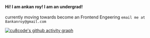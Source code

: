 #### Hi! I am ankan roy! I am an undergrad!
currently moving towards become an Frontend Engeering
`email me at 8ankanroy@gmail.com`

[![cu8code's github activity graph](https://activity-graph.herokuapp.com/graph?username=cu8code)](https://github.com/ashutosh00710/github-readme-activity-graph)
